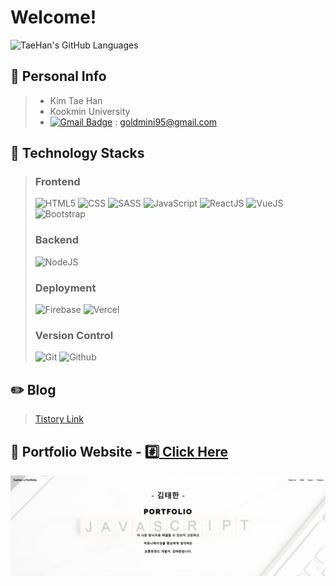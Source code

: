 # Welcome!
![TaeHan's GitHub Languages](https://github-readme-stats.vercel.app/api/top-langs/?username=taehankim-dev&langs_count=10&theme=tokyonight&show_icons=true")

##  :information_desk_person: Personal Info
>+ Kim Tae Han
>+ Kookmin University
>+ [![Gmail Badge](https://img.shields.io/badge/Gmail-d14836?style=flat-square&logo=Gmail&logoColor=white&link=mailto:goldmini95@gmail.com)](mailto:goldmini95@gmail.com) : goldmini95@gmail.com

## :blue_book: Technology Stacks
>### Frontend
>![HTML5](https://img.shields.io/badge/html5-E34F26?style=for-the-badge&logo=html5&logoColor=white)
>![CSS](https://img.shields.io/badge/css-1572B6?style=for-the-badge&logo=css3&logoColor=white)
>![SASS](https://camo.githubusercontent.com/c7c6b345614310d2ca374d1e7dc270de4a15dd29e07a63acb21bd04a6b115a4d/68747470733a2f2f696d672e736869656c64732e696f2f62616467652f536173732d6363363639393f7374796c653d666c6174266c6f676f3d73617373266c6f676f436f6c6f723d7768697465)
>![JavaScript](https://img.shields.io/badge/javascript-F7DF1E?style=for-the-badge&logo=javascript&logoColor=black)
>![ReactJS](https://img.shields.io/badge/react-61DAFB?style=for-the-badge&logo=react&logoColor=black)
>![VueJS](https://img.shields.io/badge/vue.js-4FC08D?style=for-the-badge&logo=vue.js&logoColor=white)
>![Bootstrap](https://img.shields.io/badge/bootstrap-7952B3?style=for-the-badge&logo=bootstrap&logoColor=white)
>
>### Backend
>![NodeJS](https://img.shields.io/badge/node.js-339933?style=for-the-badge&logo=Node.js&logoColor=white)
>
>### Deployment
>![Firebase](https://img.shields.io/badge/firebase-FFCA28?style=for-the-badge&logo=firebase&logoColor=white)
>![Vercel](https://img.shields.io/badge/vercel-000000?style=for-the-badge&logo=vercel&logoColor=white)
>
>### Version Control
>![Git](https://img.shields.io/badge/git-F05032?style=for-the-badge&logo=git&logoColor=white)
>![Github](https://img.shields.io/badge/github-181717?style=for-the-badge&logo=github&logoColor=white)

## :pencil2: Blog
> [Tistory Link](https://daily-dev-note95.tistory.com/)

## :page_facing_up: Portfolio Website - [:hash: Click Here](https://kth-portfolio.vercel.app/)
![Portfolio](./images/Portfolio.jpg)
